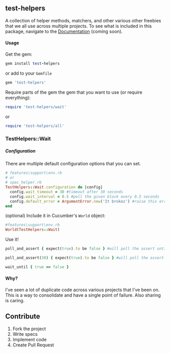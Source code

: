 test-helpers
---------------

A collection of helper methods, matchers, and other various other freebies that we all use across multiple projects.  To see what is included in this package, navigate to the [Documentation](#docs) (coming soon).

#### Usage

Get the gem:

```ruby
gem install test-helpers
```

or add to your ```Gemfile```

```ruby
gem 'test-helpers'
```

Require parts of the gem the gem that you want to use (or require everything):
```ruby
require 'test-helpers/wait'
```
or
```ruby
require 'test-helpers/all'
```

### TestHelpers::Wait
##### Configuration

There are multiple default configuration options that you can set.

```ruby
# features\support\env.rb
# or
# spec_helper.rb
TestHelpers::Wait.configuration do |config|
  config.wait_timeout = 30 #timeout after 30 seconds
  config.wait_interval = 0.5 #poll the given block every 0.5 seconds
  config.default_error = ArgumentError.new('It brokez') #raise this error every time a block times out
end
```

(optional) Include it in Cucumber's ```World``` object:
```ruby
#features\support\env.rb
World(TestHelpers::Wait)
```

Use it!
```ruby
poll_and_assert { expect(true).to be false } #will poll the assert until true or default timeout
```

```ruby
poll_and_assert(30) { expect(true).to be false } #will poll the assert until true or specified timeout
```

```ruby
wait_until { true == false }
```

#### Why?

I've seen a lot of duplicate code across various projects that I've been on.  This is a way to consolidate and have a single point of failure.  Also sharing is caring.

Contribute
--------------
1. Fork the project
2. Write specs
3. Implement code
4. Create Pull Request